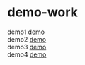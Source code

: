 # demo-work
 demo1
 [demo](https://zqcxxx.github.io/demo-work/demo1/demo.html)<br>
 demo2
 [demo](https://zqcxxx.github.io/demo-work/demo2/index.html)<br>
 demo3
 [demo](https://zqcxxx.github.io/demo-work/demo3/cat.html)<br>
 demo4
 [demo](https://zqcxxx.github.io/demo-work/demo4/index.html)<br>